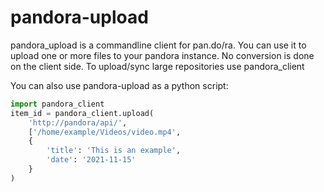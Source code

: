 # pandora-upload

pandora_upload is a commandline client for pan.do/ra.
You can use it to upload one or more files to your pandora instance.
No conversion is done on the client side.
To upload/sync large repositories use pandora_client

You can also use pandora-upload as a python script:

``` python
import pandora_client
item_id = pandora_client.upload(
    'http://pandora/api/',
    ['/home/example/Videos/video.mp4',
    {
        'title': 'This is an example',
        'date': '2021-11-15'
    }
)
```
